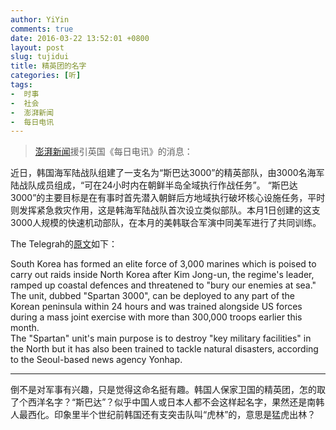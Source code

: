 ```yaml
---
author: YiYin
comments: true
date: 2016-03-22 13:52:01 +0800
layout: post
slug: tujidui
title: 精英团的名字
categories: [听]
tags:
-  时事
-  社会
-  澎湃新闻
-  每日电讯
---
```

<div class="quote"> <blockquote>
    	<a href="http://www.thepaper.cn/newsDetail_forward_1446461">澎湃新闻</a>援引英国《每日电讯》的消息：
    </blockquote>
</div>

近日，韩国海军陆战队组建了一支名为“斯巴达3000”的精英部队，由3000名海军陆战队成员组成，“可在24小时内在朝鲜半岛全域执行作战任务”。 “斯巴达3000”的主要目标是在有事时首先潜入朝鲜后方地域执行破坏核心设施任务，平时则发挥紧急救灾作用，这是韩海军陆战队首次设立类似部队。本月1日创建的这支3000人规模的快速机动部队，在本月的美韩联合军演中同美军进行了共同训练。


<div class="readreview">
The Telegrah的<a href="http://www.telegraph.co.uk/news/worldnews/asia/northkorea/12199786/South-Korea-unveils-elite-Spartan-3000-force-as-Kim-Jong-un-threatens-to-bury-our-enemies-at-sea.html">原文</a>如下：
</div>

South Korea has formed an elite force of 3,000 marines which is poised to carry out raids inside North Korea after Kim Jong-un, the regime&#39;s leader, ramped up coastal defences and threatened to "bury our enemies at sea."           
The unit, dubbed "Spartan 3000", can be deployed to any part of the Korean peninsula within 24 hours and was trained alongside US forces during a mass joint exercise with more than 300,000 troops earlier this month.             
The "Spartan" unit's main purpose is to destroy "key military facilities" in the North but it has also been trained to tackle natural disasters, according to the Seoul-based news agency Yonhap.

<hr/>
<div class="commentsonquote">
<div class="yiyin">倒不是对军事有兴趣，只是觉得这命名挺有趣。韩国人保家卫国的精英团，怎的取了个西洋名字？“斯巴达”？似乎中国人或日本人都不会这样起名字，果然还是南韩人最西化。印象里半个世纪前韩国还有支突击队叫“虎林”的，意思是猛虎出林？
</div>
</div>


